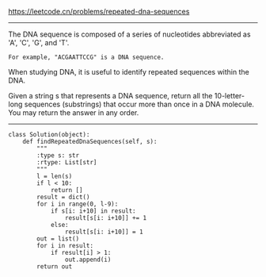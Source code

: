 https://leetcode.cn/problems/repeated-dna-sequences
***
The DNA sequence is composed of a series of nucleotides abbreviated as 'A', 'C', 'G', and 'T'.
```
For example, "ACGAATTCCG" is a DNA sequence.
```
When studying DNA, it is useful to identify repeated sequences within the DNA.

Given a string s that represents a DNA sequence, return all the 10-letter-long sequences (substrings) that occur more than once in a DNA molecule. You may return the answer in any order.
***
```
class Solution(object):
    def findRepeatedDnaSequences(self, s):
        """
        :type s: str
        :rtype: List[str]
        """
        l = len(s)
        if l < 10:
            return []
        result = dict()
        for i in range(0, l-9):
            if s[i: i+10] in result:
                result[s[i: i+10]] += 1
            else:
                result[s[i: i+10]] = 1
        out = list()
        for i in result:
            if result[i] > 1:
                out.append(i)
        return out

